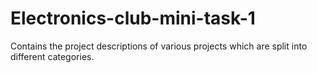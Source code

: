 # Electronics-club-mini-task-1
Contains the project descriptions of various projects which are split into different categories.

